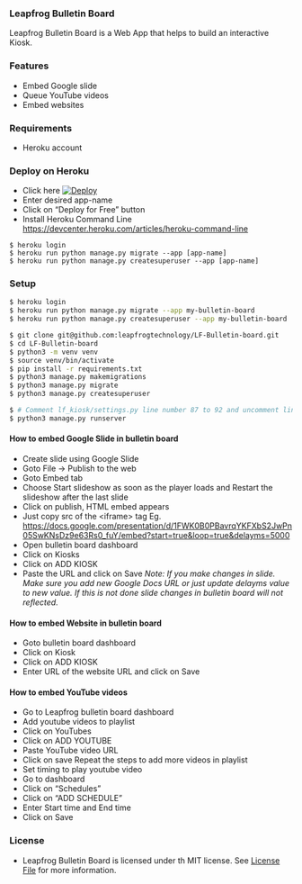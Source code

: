 ### Leapfrog Bulletin Board

Leapfrog Bulletin Board is a Web App that helps to build an interactive Kiosk.


### Features

- Embed Google slide
- Queue YouTube videos
- Embed websites


### Requirements

- Heroku account


### Deploy on Heroku

- Click here [![Deploy](https://www.herokucdn.com/deploy/button.svg)](https://heroku.com/deploy?template=https://github.com/leapfrogtechnology/LF-Bulletin-board/tree/tree)
- Enter desired app-name
- Click on “Deploy for Free” button
- Install Heroku Command Line  https://devcenter.heroku.com/articles/heroku-command-line
```
$ heroku login
$ heroku run python manage.py migrate --app [app-name]
$ heroku run python manage.py createsuperuser --app [app-name]
```

### Setup

```bash
$ heroku login
$ heroku run python manage.py migrate --app my-bulletin-board
$ heroku run python manage.py createsuperuser --app my-bulletin-board
```

```bash
$ git clone git@github.com:leapfrogtechnology/LF-Bulletin-board.git
$ cd LF-Bulletin-board
$ python3 -m venv venv
$ source venv/bin/activate
$ pip install -r requirements.txt
$ python3 manage.py makemigrations
$ python3 manage.py migrate
$ python3 manage.py createsuperuser
```

```bash
$ # Comment lf_kiosk/settings.py line number 87 to 92 and uncomment line number 83, 84 to use SQLite database instead of Postgres
$ python3 manage.py runserver
```


#### How to embed Google Slide in bulletin board

- Create slide using Google Slide
- Goto File → Publish to the web
- Goto Embed tab
- Choose Start slideshow as soon as the player loads and Restart the slideshow after the last slide
- Click on publish, HTML embed appears
- Just copy src of the &lt;iframe&gt; tag Eg. https://docs.google.com/presentation/d/1FWK0B0PBavrqYKFXbS2JwPn05SwKNsDz9e63Rs0_fuY/embed?start=true&loop=true&delayms=5000
- Open bulletin board dashboard
- Click on Kiosks
- Click on ADD KIOSK
- Paste the URL and click on Save
_Note: If you make changes in slide. Make sure you add new Google Docs URL or just update delayms value to new value. If this is not done slide changes in bulletin board will not reflected._


#### How to embed Website in bulletin board

- Goto bulletin board dashboard
- Click on Kiosk
- Click on ADD KIOSK
- Enter URL of the website URL and click on Save


#### How to embed YouTube videos

- Go to Leapfrog bulletin board dashboard
- Add youtube videos to playlist
- Click on YouTubes
- Click on ADD YOUTUBE
- Paste YouTube video URL
- Click on save Repeat the steps to add more videos in playlist
- Set timing to play youtube video
- Go to dashboard
- Click on “Schedules”
- Click on “ADD SCHEDULE”
- Enter Start time and End time
- Click on Save


### License

- Leapfrog Bulletin Board is licensed under th MIT license. See [License File](https://github.com/leapfrogtechnology/LF-Bulletin-board/blob/master/LICENSE.txt) for more information.

